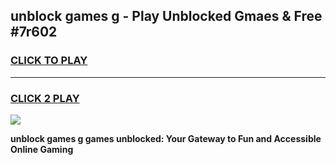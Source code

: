 
## unblock games g - Play Unblocked Gmaes & Free #7r602
<h3>
<a href="https://premium.freeplayer.one?title=unblock_games_g&ref=03M">CLICK TO PLAY</a></h3>
<hr>

<h3>
<a href="https://premium.freeplayer.one?title=unblock_games_g&ref=03M">CLICK 2 PLAY</a>
  
</h3>

<a href="https://premium.freeplayer.one?title=unblock_games_g&ref=03M"><img src="https://clearcache.store/games.png"></a>


**unblock games g games unblocked: Your Gateway to Fun and Accessible Online Gaming**
